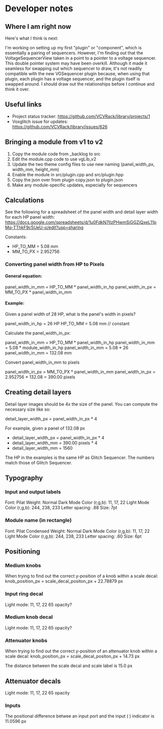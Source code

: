 # Developer notes

## Where I am right now

Here's what I think is next:

I'm working on setting up my first "plugin" or "component", which is essentially
a pairing of sequencers.  However, I'm finding out that the VoltageSequencerView 
taken in a point to a pointer to a voltage sequencer.  This double pointer 
system may have been overkill.  Although it made it seamless for swapping out
which sequencer to draw, it's not readily compatible with the new VGSequencer plugin
because, when using that plugin, each plugin has a voltage sequencer, and the plugin
itself is swapped around.  I should draw out the relationships before I continue
and think it over.


## Useful links

- Project status tracker: https://github.com/VCVRack/library/projects/1
- Voxglitch issue for updates: https://github.com/VCVRack/library/issues/626


## Bringing a module from v1 to v2
1. Copy the module code from _backlog to src
2. Edit the module.cpp code to use vgLib_v2
3. Update the two theme config files to use new naming (panel_width_px, width_mm, height_mm)
4. Enable the module in src/plugin.cpp and src/plugin.hpp
5. Copy the json over from plugin copy.json to plugin.json
6. Make any module-specific updates, especially for sequencers

## Calculations

See the following for a spreadsheet of the panel width and detail layer width for each HP panel width:
https://docs.google.com/spreadsheets/d/1u0FdkN7lIzPHwmSiGGZiQxeL11pMq-TThkF9c5UeU-o/edit?usp=sharing

Constants:

* HP_TO_MM = 5.08 mm
* MM_TO_PX = 2.952756

### Converting panel width from HP to Pixels

#### General equation:

panel_width_in_mm = HP_TO_MM * panel_width_in_hp
panel_width_in_px = MM_TO_PX * panel_width_in_mm

#### Example:

Given a panel width of 28 HP, what is the panel's width in pixels?

panel_width_in_hp = 26 HP
HP_TO_MM = 5.08 mm // constant

Calculate the panel_width_in_px:

  panel_width_in_mm = HP_TO_MM * panel_width_in_hp
  panel_width_in_mm = 5.08 * module_width_in_hp
  panel_width_in_mm = 5.08 * 26
  panel_width_in_mm = 132.08 mm

Convert panel_width_in_mm to pixels

  panel_width_in_px = MM_TO_PX * panel_width_in_mm
  panel_width_in_px = 2.952756 * 132.08 = 390.00 pixels


## Creating detail layers

Detail layer images should be 4x the size of the panel.  You can compute the necessary size like so:

detail_layer_width_px = panel_width_in_px * 4

For example, given a panel of 132.08 px

* detail_layer_width_px = panel_width_in_px * 4
* detail_layer_width_mm = 390.00 pixels * 4
* detail_layer_width_mm = 1560

The HP in the examples is the same HP as Glitch Sequencer. The numbers match those of Glitch Sequencer. 


## Typography

### Input and output labels

Font: Pilat
Weight: Normal
Dark Mode Color (r,g,b): 11, 17, 22
Light Mode Color (r,g,b): 244, 238, 233
Letter spacing: .88
Size: 7pt

### Module name (in rectangle)

Font: Pilat Condensed
Weight: Normal
Dark Mode Color (r,g,b): 11, 17, 22
Light Mode Color (r,g,b): 244, 238, 233
Letter spacing: .60
Size: 6pt

## Positioning

### Medium knobs
When trying to find out the correct y-position of a knob within a scale decal:
knob_position_px = scale_decal_positon_px + 22.78879 px

### Input ring decal
Light mode: 11, 17, 22  65 opacity?

### Medium knob decal
Light mode: 11, 17, 22    65 opacity?



### Attenuator knobs

When trying to find out the correct y-position of an attenuator knob within a scale decal:
knob_position_px = scale_decal_positon_px + 14.73 px

The distance between the scale decal and scale label is 15.0 px

## Attenuator decals
Light mode: 11, 17, 22   65 opacity

### Inputs

The positional difference betwee an input port and the input ( ) indicator is 11.0596 px